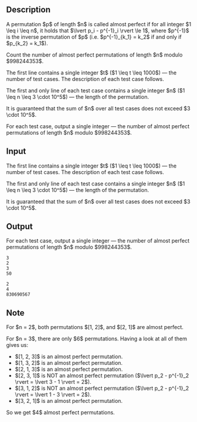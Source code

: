 ## Description

<div><p>A permutation $p$ of length $n$ is called <span class="tex-font-style-it">almost perfect</span> if for all integer $1 \leq i \leq n$, it holds that $\lvert p_i - p^{-1}_i \rvert \le 1$, where $p^{-1}$ is the inverse permutation of $p$ (i.e. $p^{-1}_{k_1} = k_2$ if and only if $p_{k_2} = k_1$).</p><p>Count the number of <span class="tex-font-style-it">almost perfect</span> permutations of length $n$ modulo $998244353$.</p></div><div class="input-specification"><p>The first line contains a single integer $t$ ($1 \leq t \leq 1000$) — the number of test cases. The description of each test case follows.</p><p>The first and only line of each test case contains a single integer $n$ ($1 \leq n \leq 3 \cdot 10^5$) — the length of the permutation.</p><p>It is guaranteed that the sum of $n$ over all test cases does not exceed $3 \cdot 10^5$.</p></div><div class="output-specification"><p>For each test case, output a single integer — the number of <span class="tex-font-style-it">almost perfect</span> permutations of length $n$ modulo $998244353$.</p></div>

## Input

<p>The first line contains a single integer $t$ ($1 \leq t \leq 1000$) — the number of test cases. The description of each test case follows.</p><p>The first and only line of each test case contains a single integer $n$ ($1 \leq n \leq 3 \cdot 10^5$) — the length of the permutation.</p><p>It is guaranteed that the sum of $n$ over all test cases does not exceed $3 \cdot 10^5$.</p>

## Output

<p>For each test case, output a single integer — the number of <span class="tex-font-style-it">almost perfect</span> permutations of length $n$ modulo $998244353$.</p>





```input1|2,4
3
2
3
50
```




```output1
2
4
830690567
```



## Note

<p>For $n = 2$, both permutations $[1, 2]$, and $[2, 1]$ are almost perfect.</p><p>For $n = 3$, there are only $6$ permutations. Having a look at all of them gives us:</p><ul> <li> $[1, 2, 3]$ is an almost perfect permutation. </li><li> $[1, 3, 2]$ is an almost perfect permutation. </li><li> $[2, 1, 3]$ is an almost perfect permutation. </li><li> $[2, 3, 1]$ is <span class="tex-font-style-bf">NOT</span> an almost perfect permutation ($\lvert p_2 - p^{-1}_2 \rvert = \lvert 3 - 1 \rvert = 2$). </li><li> $[3, 1, 2]$ is <span class="tex-font-style-bf">NOT</span> an almost perfect permutation ($\lvert p_2 - p^{-1}_2 \rvert = \lvert 1 - 3 \rvert = 2$). </li><li> $[3, 2, 1]$ is an almost perfect permutation. </li></ul><p>So we get $4$ almost perfect permutations.</p>
